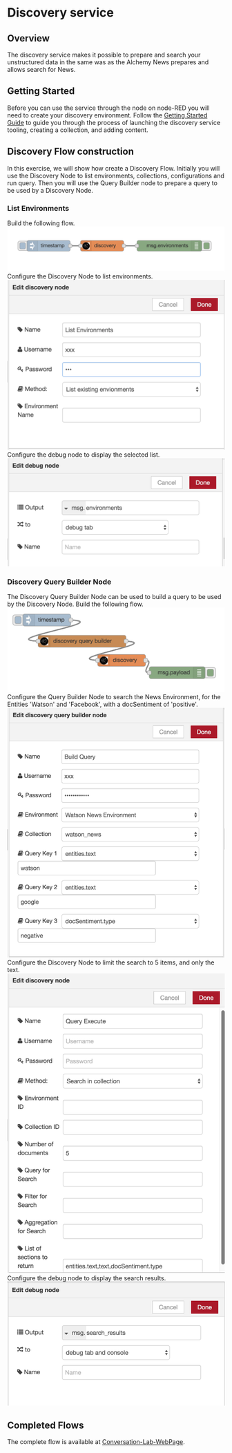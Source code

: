 # Discovery service

## Overview
The discovery service makes it possible to prepare and search your unstructured data  in the same was as the Alchemy News prepares and allows search for News.

## Getting Started
Before you can use the service through the node on node-RED you will need to create your discovery environment. Follow the
[Getting Started Guide](https://www.ibm.com/watson/developercloud/doc/discovery/getting-started-tool.shtml) to guide you through the process of
launching the discovery service tooling, creating a collection, and adding content.

## Discovery Flow construction
In this exercise, we will show how create a Discovery Flow. Initially you will use
the Discovery Node to list environments, collections, configurations and run query. Then you will use the Query Builder node to prepare a query to be used by a Discovery
Node.

### List Environments
Build the following flow.
![Discovery-List-Environments-Flow](images/discovery_lab_list_environments.png)
Configure the Discovery Node to list environments.
![Discovery-List-Environments](images/discovery_lab_list_environments_config.png)
Configure the debug node to display the selected list.
![Discovery-Debug-Environments](images/discovery_lab_list_environments_debug.png)

### Discovery Query Builder Node
The Discovery Query Builder Node can be used to build a query to be used by the
Discovery Node.
Build the following flow.
![Discovery-QueryBuilder-Flow](images/discovery_lab_query_builder.png)
Configure the Query Builder Node to search the News Environment, for the Entities
'Watson' and 'Facebook', with a docSentiment of 'positive'.
![Discovery-QueryBuilder-QBConfig](images/discovery_lab_querybuilder_config.png)
Configure the Discovery Node to limit the search to 5 items, and only the text.
![Discovery-QueryBuilder-DConfig](images/discovery_lab_querybuilder_dconfig.png)
Configure the debug node to display the search results.
![Discovery-Debug-Environments](images/discovery_lab_querybuilder_debug.png)

## Completed Flows
The complete flow is available at [Conversation-Lab-WebPage](conversation_lab.json).
